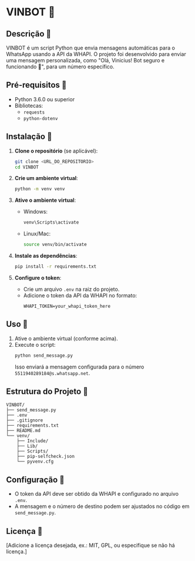 # VINBOT 🤖

## Descrição 🤖
VINBOT é um script Python que envia mensagens automáticas para o WhatsApp usando a API da WHAPI. O projeto foi desenvolvido para enviar uma mensagem personalizada, como "Olá, Vinicius! Bot seguro e funcionando 🚀", para um número específico.

## Pré-requisitos 🤖
- Python 3.6.0 ou superior
- Bibliotecas:
  - `requests`
  - `python-dotenv`

## Instalação 🤖

1. **Clone o repositório** (se aplicável):
   ```bash
   git clone <URL_DO_REPOSITORIO>
   cd VINBOT
   ```

2. **Crie um ambiente virtual**:
   ```bash
   python -m venv venv
   ```

3. **Ative o ambiente virtual**:
   - Windows:
     ```bash
     venv\Scripts\activate
     ```
   - Linux/Mac:
     ```bash
     source venv/bin/activate
     ```

4. **Instale as dependências**:
   ```bash
   pip install -r requirements.txt
   ```

5. **Configure o token**:
   - Crie um arquivo `.env` na raiz do projeto.
   - Adicione o token da API da WHAPI no formato:
     ```
     WHAPI_TOKEN=your_whapi_token_here
     ```

## Uso 🤖
1. Ative o ambiente virtual (conforme acima).
2. Execute o script:
   ```bash
   python send_message.py
   ```
   Isso enviará a mensagem configurada para o número `5511940289184@s.whatsapp.net`.

## Estrutura do Projeto 🤖
```
VINBOT/
├── send_message.py
├── .env
├── .gitignore
├── requirements.txt
├── README.md
└── venv/
    ├── Include/
    ├── Lib/
    ├── Scripts/
    ├── pip-selfcheck.json
    └── pyvenv.cfg
```

## Configuração 🤖
- O token da API deve ser obtido da WHAPI e configurado no arquivo `.env`.
- A mensagem e o número de destino podem ser ajustados no código em `send_message.py`.

## Licença 🤖
[Adicione a licença desejada, ex.: MIT, GPL, ou especifique se não há licença.]
